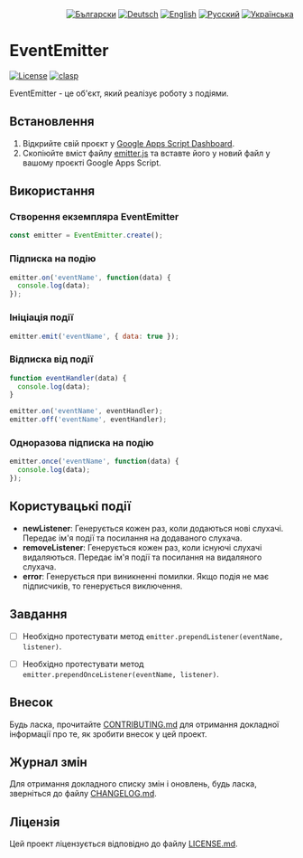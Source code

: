 <div id="locales" align="right">
  <a href="../bg/README.md"><img src="https://img.shields.io/badge/BG-grey?style=flat" alt="Български"></a>
  <a href="../de/README.md"><img src="https://img.shields.io/badge/DE-grey?style=flat" alt="Deutsch"></a>
  <a href="../en/README.md"><img src="https://img.shields.io/badge/EN-grey?style=flat" alt="English"></a>
  <a href="../ru/README.md"><img src="https://img.shields.io/badge/RU-grey?style=flat" alt="Русский"></a>
  <a href="../uk/README.md"><img src="https://img.shields.io/badge/UK-blue?style=flat" alt="Українська"></a>
</div>


# EventEmitter

<div id="badges" align="left">
  <a href="LICENSE.md"><img src="https://img.shields.io/github/license/MaksymStoianov/EventEmitter" alt="License"></a>
  <a href="https://github.com/google/clasp"><img src="https://img.shields.io/badge/built%20with-clasp-4285f4.svg" alt="clasp"></a>
</div>


EventEmitter - це об'єкт, який реалізує роботу з подіями.


## Встановлення

1. Відкрийте свій проєкт у [Google Apps Script Dashboard](https://script.google.com/).
2. Скопіюйте вміст файлу [emitter.js](../../src/emitter.js) та вставте його у новий файл у вашому проєкті Google Apps Script.

## Використання

### Створення екземпляра EventEmitter

```javascript
const emitter = EventEmitter.create();
```

### Підписка на подію

```javascript
emitter.on('eventName', function(data) {
  console.log(data);
});
```

### Ініціація події

```javascript
emitter.emit('eventName', { data: true });
```

### Відписка від події

```javascript
function eventHandler(data) {
  console.log(data);
}

emitter.on('eventName', eventHandler);
emitter.off('eventName', eventHandler);
```

### Одноразова підписка на подію

```javascript
emitter.once('eventName', function(data) {
  console.log(data);
});
```

## Користувацькі події

- **newListener**: Генерується кожен раз, коли додаються нові слухачі. Передає ім'я події та посилання на додаваного слухача.
- **removeListener**: Генерується кожен раз, коли існуючі слухачі видаляються. Передає ім'я події та посилання на видаляного слухача.
- **error**: Генерується при виникненні помилки. Якщо подія не має підписчиків, то генерується виключення.

## Завдання

- [ ] Необхідно протестувати метод `emitter.prependListener(eventName, listener)`.
- [ ] Необхідно протестувати метод `emitter.prependOnceListener(eventName, listener)`.


## Внесок

Будь ласка, прочитайте [CONTRIBUTING.md](CONTRIBUTING.md) для отримання докладної інформації про те, як зробити внесок у цей проект.


## Журнал змін

Для отримання докладного списку змін і оновлень, будь ласка, зверніться до файлу [CHANGELOG.md](CHANGELOG.md).


## Ліцензія

Цей проект ліцензується відповідно до файлу [LICENSE.md](LICENSE.md).